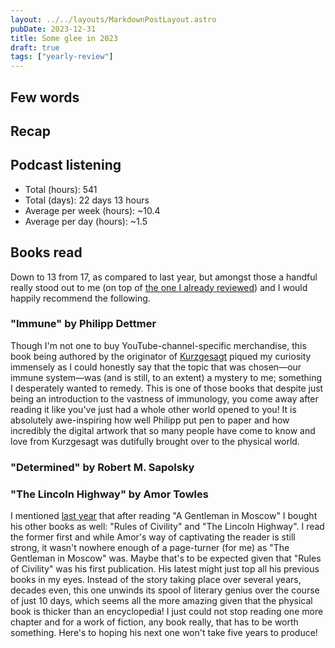 ```yaml
---
layout: ../../layouts/MarkdownPostLayout.astro
pubDate: 2023-12-31
title: Some glee in 2023
draft: true
tags: ["yearly-review"]
---
```

## Few words

## Recap

## Podcast listening

* Total (hours): 541
* Total (days): 22 days 13 hours
* Average per week (hours): ~10.4
* Average per day (hours): ~1.5

## Books read

Down to 13 from 17, as compared to last year, but amongst those a handful really stood out to me (on top of [the one I already reviewed](https://usrme.xyz/posts/book-review-how-minds-change-by-david-mcraney/)) and I would happily recommend the following.

### "Immune" by Philipp Dettmer

Though I'm not one to buy YouTube-channel-specific merchandise, this book being authored by the originator of [Kurzgesagt](https://www.youtube.com/@kurzgesagt) piqued my curiosity immensely as I could honestly say that the topic that was chosen—our immune system—was (and is still, to an extent) a mystery to me; something I desperately wanted to remedy. This is one of those books that despite just being an introduction to the vastness of immunology, you come away after reading it like you've just had a whole other world opened to you! It is absolutely awe-inspiring how well Philipp put pen to paper and how incredibly the digital artwork that so many people have come to know and love from Kurzgesagt was dutifully brought over to the physical world.

### "Determined" by Robert M. Sapolsky



### "The Lincoln Highway" by Amor Towles

I mentioned [last year](https://usrme.xyz/posts/hullabaloo-with-2022/#books-read) that after reading "A Gentleman in Moscow" I bought his other books as well: "Rules of Civility" and "The Lincoln Highway". I read the former first and while Amor's way of captivating the reader is still strong, it wasn't nowhere enough of a page-turner (for me) as "The Gentleman in Moscow" was. Maybe that's to be expected given that "Rules of Civility" was his first publication. His latest might just top all his previous books in my eyes. Instead of the story taking place over several years, decades even, this one unwinds its spool of literary genius over the course of just 10 days, which seems all the more amazing given that the physical book is thicker than an encyclopedia! I just could not stop reading one more chapter and for a work of fiction, any book really, that has to be worth something. Here's to hoping his next one won't take five years to produce!
